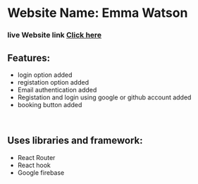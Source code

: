 <h1><b>Website Name: </b>Emma Watson</h1>
<h3>live Website link <a href="https://assignment10-d1d65.firebaseapp.com/">Click here</a></h3>
<h2>Features:</h2>
<ul>
    <li>login option added</li>
    <li>registation option added</li>
    <li>Email authentication added</li>
    <li>Registation and login using google or github account added</li>
    <li>booking button added </li>
</ul>
<br>
<h2>Uses libraries and framework:</h2>
<ul>
    <li>React Router</li>
    <li>React hook</li>
    <li>Google firebase</li>
</ul>
